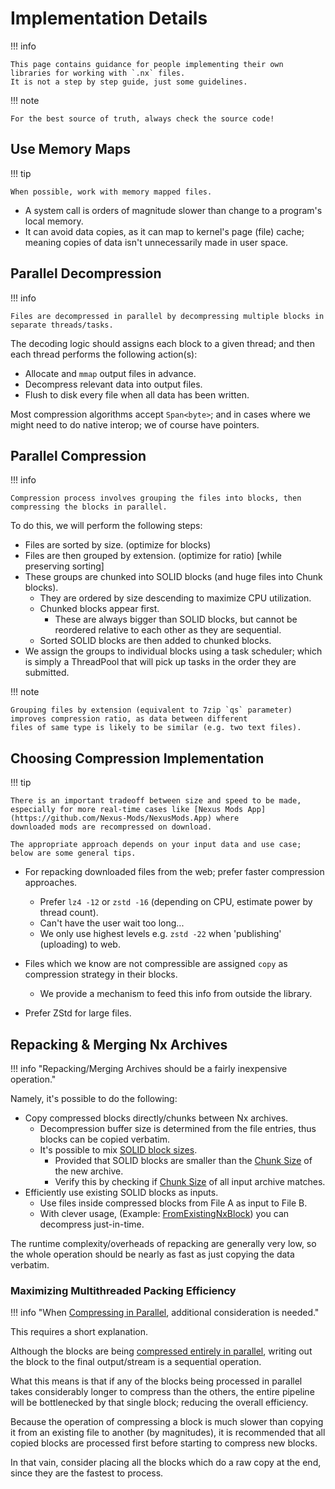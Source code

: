 # Implementation Details

!!! info

    This page contains guidance for people implementing their own libraries for working with `.nx` files.  
    It is not a step by step guide, just some guidelines.  

!!! note

    For the best source of truth, always check the source code!

## Use Memory Maps

!!! tip

    When possible, work with memory mapped files.

- A system call is orders of magnitude slower than change to a program's local memory.   
- It can avoid data copies, as it can map to kernel's page (file) cache; meaning copies of data isn't unnecessarily made in user space.  

## Parallel Decompression

!!! info

    Files are decompressed in parallel by decompressing multiple blocks in separate threads/tasks.

The decoding logic should assigns each block to a given thread; and then each thread performs the following action(s):  

- Allocate and `mmap` output files in advance.  
- Decompress relevant data into output files.  
- Flush to disk every file when all data has been written.  

Most compression algorithms accept `Span<byte>`; and in cases where we might need to do native interop; we of course have pointers.

## Parallel Compression

!!! info

    Compression process involves grouping the files into blocks, then compressing the blocks in parallel.

To do this, we will perform the following steps:  

- Files are sorted by size. (optimize for blocks)  
- Files are then grouped by extension. (optimize for ratio) [while preserving sorting]  
- These groups are chunked into SOLID blocks (and huge files into Chunk blocks).  
    - They are ordered by size descending to maximize CPU utilization. 
    - Chunked blocks appear first. 
        - These are always bigger than SOLID blocks, but cannot be reordered relative to each other as they are sequential.
    - Sorted SOLID blocks are then added to chunked blocks.
- We assign the groups to individual blocks using a task scheduler; which is simply a ThreadPool that will pick up tasks in the order they are submitted.  

!!! note
  
    Grouping files by extension (equivalent to 7zip `qs` parameter) improves compression ratio, as data between different
    files of same type is likely to be similar (e.g. two text files).  

## Choosing Compression Implementation

!!! tip

    There is an important tradeoff between size and speed to be made, 
    especially for more real-time cases like [Nexus Mods App](https://github.com/Nexus-Mods/NexusMods.App) where
    downloaded mods are recompressed on download. 

    The appropriate approach depends on your input data and use case; below are some general tips.

- For repacking downloaded files from the web; prefer faster compression approaches.  
    - Prefer `lz4 -12` or `zstd -16` (depending on CPU, estimate power by thread count).  
    - Can't have the user wait too long...  
    - We only use highest levels e.g. `zstd -22` when 'publishing' (uploading) to web.  

- Files which we know are not compressible are assigned `copy` as compression strategy in their blocks.  
    - We provide a mechanism to feed this info from outside the library.  

- Prefer ZStd for large files.  

## Repacking & Merging Nx Archives

!!! info "Repacking/Merging Archives should be a fairly inexpensive operation."

Namely, it's possible to do the following:

- Copy compressed blocks directly/chunks between Nx archives.
    - Decompression buffer size is determined from the file entries, thus blocks can be copied verbatim.
    - It's possible to mix [SOLID block sizes](./File-Header.md#block-size).
        - Provided that SOLID blocks are smaller than the [Chunk Size](./File-Header.md#chunk-size) of the new archive.
        - Verify this by checking if [Chunk Size](./File-Header.md#chunk-size) of all input archive matches.
- Efficiently use existing SOLID blocks as inputs.
    - Use files inside compressed blocks from File A as input to File B.
    - With clever usage, (Example: [FromExistingNxBlock][from-existing-nx-block]) you can decompress just-in-time.

The runtime complexity/overheads of repacking are generally very low, so the whole
operation should be nearly as fast as just copying the data verbatim.

### Maximizing Multithreaded Packing Efficiency

!!! info "When [Compressing in Parallel](#parallel-compression), additional consideration is needed."

This requires a short explanation.

Although the blocks are being [compressed entirely in parallel](#parallel-compression),
writing out the block to the final output/stream is a sequential operation.

What this means is that if any of the blocks being processed in parallel takes
considerably longer to compress than the others, the entire pipeline will be
bottlenecked by that single block; reducing the overall efficiency.

Because the operation of compressing a block is much slower than copying it from
an existing file to another (by magnitudes), it is recommended that all copied
blocks are processed first before starting to compress new blocks.

In that vain, consider placing all the blocks which do a raw copy at the end,
since they are the fastest to process.

[from-existing-nx-block]: https://github.com/Nexus-Mods/NexusMods.Archives.Nx/blob/ce09b2099f28293ca30a3c634160f1c539ef297c/NexusMods.Archives.Nx/FileProviders/FromExistingNxBlock.cs
